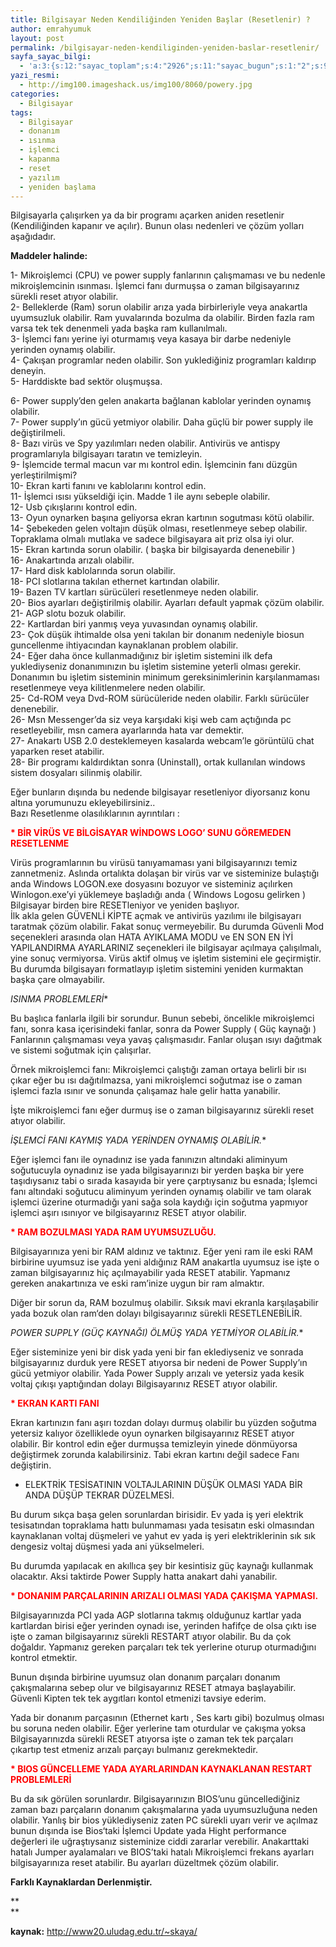 ```yaml
---
title: Bilgisayar Neden Kendiliğinden Yeniden Başlar (Resetlenir) ?
author: emrahyumuk
layout: post
permalink: /bilgisayar-neden-kendiliginden-yeniden-baslar-resetlenir/
sayfa_sayac_bilgi:
  - 'a:3:{s:12:"sayac_toplam";s:4:"2926";s:11:"sayac_bugun";s:1:"2";s:9:"son_okuma";s:10:"1364858284";}'
yazi_resmi:
  - http://img100.imageshack.us/img100/8060/powery.jpg
categories:
  - Bilgisayar
tags:
  - Bilgisayar
  - donanım
  - ısınma
  - işlemci
  - kapanma
  - reset
  - yazılım
  - yeniden başlama
---
```

Bilgisayarla çalışırken ya da bir programı açarken aniden resetlenir (Kendiliğinden kapanır ve açılır). Bunun olası nedenleri ve çözüm yolları aşağıdadır.

**Maddeler halinde:**

1- Mikroişlemci (CPU) ve power supply fanlarının çalışmaması ve bu nedenle mikroişlemcinin ısınması. İşlemci fanı durmuşsa o zaman bilgisayarınız sürekli reset atıyor olabilir.  
2- Belleklerde (Ram) sorun olabilir arıza yada birbirleriyle veya anakartla uyumsuzluk olabilir. Ram yuvalarında bozulma da olabilir. Birden fazla ram varsa tek tek denenmeli yada başka ram kullanılmalı.  
3- İşlemci fanı yerine iyi oturmamış veya kasaya bir darbe nedeniyle yerinden oynamış olabilir.  
4- Çakışan programlar neden olabilir. Son yuklediğiniz programları kaldırıp deneyin.  
5- Harddiskte bad sektör oluşmuşsa.  
<!--more-->

  
6- Power supply’den gelen anakarta bağlanan kablolar yerinden oynamış olabilir.  
7- Power supply’ın gücü yetmiyor olabilir. Daha güçlü bir power supply ile değiştirilmeli.  
8- Bazı virüs ve Spy yazılımları neden olabilir. Antivirüs ve antispy programlarıyla bilgisayarı taratın ve temizleyin.  
9- İşlemcide termal macun var mı kontrol edin. İşlemcinin fanı düzgün yerleştirilmişmi?  
10- Ekran karti fanını ve kablolarını kontrol edin.  
11- İşlemci ısısı yükseldiği için. Madde 1 ile aynı sebeple olabilir.  
12- Usb çıkışlarını kontrol edin.  
13- Oyun oynarken başına geliyorsa ekran kartının sogutması kötü olabilir.  
14- Şebekeden gelen voltajın düşük olması, resetlenmeye sebep olabilir. Topraklama olmalı mutlaka ve sadece bilgisayara ait priz olsa iyi olur.  
15- Ekran kartında sorun olabilir. ( başka bir bilgisayarda denenebilir )  
16- Anakartında arızalı olabilir.  
17- Hard disk kablolarında sorun olabilir.  
18- PCI slotlarına takılan ethernet kartından olabilir.  
19- Bazen TV kartları sürücüleri resetlenmeye neden olabilir.  
20- Bios ayarları değiştirilmiş olabilir. Ayarları default yapmak çözüm olabilir.  
21- AGP slotu bozuk olabilir.  
22- Kartlardan biri yanmış veya yuvasından oynamış olabilir.  
23- Çok düşük ihtimalde olsa yeni takılan bir donanım nedeniyle biosun guncellenme ihtiyacından kaynaklanan problem olabilir.  
24- Eğer daha önce kullanmadığınız bir işletim sistemini ilk defa yuklediyseniz donanımınızın bu işletim sistemine yeterli olması gerekir. Donanımın bu işletim sisteminin minimum gereksinimlerinin karşılanmaması resetlenmeye veya kilitlenmelere neden olabilir.  
25- Cd-ROM veya Dvd-ROM sürücüleride neden olabilir. Farklı sürücüler denenebilir.  
26- Msn Messenger’da siz veya karşıdaki kişi web cam açtığında pc resetleyebilir, msn camera ayarlarında hata var demektir.  
27- Anakartı USB 2.0 desteklemeyen kasalarda webcam’le görüntülü chat yaparken reset atabilir.  
28- Bir programı kaldırdıktan sonra (Uninstall), ortak kullanılan windows sistem dosyaları silinmiş olabilir.

Eğer bunların dışında bu nedende bilgisayar resetleniyor diyorsanız konu altına yorumunuzu ekleyebilirsiniz..  
Bazı Resetlenme olasılıklarının ayrıntıları :

<span style="color: #ff0000;"><strong>* BİR VİRÜS VE BİLGİSAYAR WİNDOWS LOGO’ SUNU GÖREMEDEN RESETLENME</strong></span>

Virüs programlarının bu virüsü tanıyamaması yani bilgisayarınızı temiz zannetmeniz. Aslında ortalıkta dolaşan bir virüs var ve sisteminize bulaştığı anda Windows LOGON.exe dosyasını bozuyor ve sisteminiz açılırken Winlogon.exe’yi yüklemeye başladığı anda ( Windows Logosu gelirken ) Bilgisayar birden bire RESETleniyor ve yeniden başlıyor.  
İlk akla gelen GÜVENLİ KİPTE açmak ve antivirüs yazılımı ile bilgisayarı taratmak çözüm olabilir. Fakat sonuç vermeyebilir. Bu durumda Güvenli Mod seçenekleri arasında olan HATA AYIKLAMA MODU ve EN SON EN İYİ YAPILANDIRMA AYARLARINIZ seçenekleri ile bilgisayar açılmaya çalışılmalı, yine sonuç vermiyorsa. Virüs aktif olmuş ve işletim sistemini ele geçirmiştir.  
Bu durumda bilgisayarı formatlayıp işletim sistemini yeniden kurmaktan başka çare olmayabilir.

**<span style="color: #ff0000;">* ISINMA PROBLEMLERİ</span>**

Bu başlıca fanlarla ilgili bir sorundur. Bunun sebebi, öncelikle mikroişlemci fanı, sonra kasa içerisindeki fanlar, sonra da Power Supply ( Güç kaynağı ) Fanlarının çalışmaması veya yavaş çalışmasıdır. Fanlar oluşan ısıyı dağıtmak ve sistemi soğutmak için çalışırlar.

Örnek mikroişlemci fanı: Mikroişlemci çalıştığı zaman ortaya belirli bir ısı çıkar eğer bu ısı dağıtılmazsa, yani mikroişlemci soğutmaz ise o zaman işlemci fazla ısınır ve sonunda çalışamaz hale gelir hatta yanabilir.

İşte mikroişlemci fanı eğer durmuş ise o zaman bilgisayarınız sürekli reset atıyor olabilir.

**<span style="color: #ff0000;">* İŞLEMCİ FANI KAYMIŞ YADA YERİNDEN OYNAMIŞ OLABİLİR.</span>**

Eğer işlemci fanı ile oynadınız ise yada fanınızın altındaki aliminyum soğutucuyla oynadınız ise yada bilgisayarınızı bir yerden başka bir yere taşıdıysanız tabi o sırada kasayıda bir yere çarptıysanız bu esnada; İşlemci fanı altındaki soğutucu aliminyum yerinden oynamış olabilir ve tam olarak işlemci üzerine oturmadığı yani sağa sola kaydığı için soğutma yapmıyor işlemci aşırı ısınıyor ve bilgisayarınız RESET atıyor olabilir.

<span style="color: #ff0000;"><strong>* RAM BOZULMASI YADA RAM UYUMSUZLUĞU.</strong></span>

Bilgisayarınıza yeni bir RAM aldınız ve taktınız. Eğer yeni ram ile eski RAM birbirine uyumsuz ise yada yeni aldığınız RAM anakartla uyumsuz ise işte o zaman bilgisayarınız hiç açılmayabilir yada RESET atabilir. Yapmanız gereken anakartınıza ve eski ram’inize uygun bir ram almaktır.

Diğer bir sorun da, RAM bozulmuş olabilir. Sıksık mavi ekranla karşılaşabilir yada bozuk olan ram‘den dolayı bilgisayarınız sürekli RESETLENEBİLİR.

**<span style="color: #ff0000;">* POWER SUPPLY (GÜÇ KAYNAĞI) ÖLMÜŞ YADA YETMİYOR OLABİLİR.</span>**

Eğer sisteminize yeni bir disk yada yeni bir fan eklediyseniz ve sonrada bilgisayarınız durduk yere RESET atıyorsa bir nedeni de Power Supply’ın gücü yetmiyor olabilir. Yada Power Supply arızalı ve yetersiz yada kesik voltaj çıkışı yaptığından dolayı Bilgisayarınız RESET atıyor olabilir.

<span style="color: #ff0000;"><strong>* EKRAN KARTI FANI</strong></span>

Ekran kartınızın fanı aşırı tozdan dolayı durmuş olabilir bu yüzden soğutma yetersiz kalıyor özelliklede oyun oynarken bilgisayarınız RESET atıyor olabilir. Bir kontrol edin eğer durmuşsa temizleyin yinede dönmüyorsa değiştirmek zorunda kalabilirsiniz. Tabi ekran kartını değil sadece Fanı değiştirin.

* ELEKTRİK TESİSATININ VOLTAJLARININ DÜŞÜK OLMASI YADA BİR ANDA DÜŞÜP TEKRAR DÜZELMESİ.

Bu durum sıkça başa gelen sorunlardan birisidir. Ev yada iş yeri elektrik tesisatından topraklama hattı bulunmaması yada tesisatın eski olmasından kaynaklanan voltaj düşmeleri ve yahut ev yada iş yeri elektriklerinin sık sık dengesiz voltaj düşmesi yada ani yükselmeleri.

Bu durumda yapılacak en akıllıca şey bir kesintisiz güç kaynağı kullanmak olacaktır. Aksi taktirde Power Supply hatta anakart dahi yanabilir.

<span style="color: #ff0000;"><strong>* DONANIM PARÇALARININ ARIZALI OLMASI YADA ÇAKIŞMA YAPMASI.</strong></span>

Bilgisayarınızda PCI yada AGP slotlarına takmış olduğunuz kartlar yada kartlardan birisi eğer yerinden oynadı ise, yerinden hafifçe de olsa çıktı ise işte o zaman bilgisayarınız sürekli RESTART atıyor olabilir. Bu da çok doğaldır. Yapmanız gereken parçaları tek tek yerlerine oturup oturmadığını kontrol etmektir.

Bunun dışında birbirine uyumsuz olan donanım parçaları donanım çakışmalarına sebep olur ve bilgisayarınız RESET atmaya başlayabilir. Güvenli Kipten tek tek aygıtları kontol etmenizi tavsiye ederim.

Yada bir donanım parçasının (Ethernet kartı , Ses kartı gibi) bozulmuş olması bu soruna neden olabilir. Eğer yerlerine tam oturdular ve çakışma yoksa Bilgisayarınızda sürekli RESET atıyorsa işte o zaman tek tek parçaları çıkartıp test etmeniz arızalı parçayı bulmanız gerekmektedir.

<span style="color: #ff0000;"><strong>* BIOS GÜNCELLEME YADA AYARLARINDAN KAYNAKLANAN RESTART PROBLEMLERİ</strong></span>

Bu da sık görülen sorunlardır. Bilgisayarınızın BIOS’unu güncellediğiniz zaman bazı parçaların donanım çakışmalarına yada uyumsuzluğuna neden olabilir. Yanlış bir bios yüklediyseniz zaten PC sürekli uyarı verir ve açılmaz bunun dışında ise Bios‘taki İşlemci Update yada Hight performance değerleri ile uğraştıysanız sisteminize ciddi zararlar verebilir. Anakarttaki hatalı Jumper ayalamaları ve BIOS’taki hatalı Mikroişlemci frekans ayarları bilgisayarınıza reset atabilir. Bu ayarları düzeltmek çözüm olabilir.

**Farklı Kaynaklardan Derlenmiştir.**

**  
**

**kaynak:** http://www20.uludag.edu.tr/~skaya/